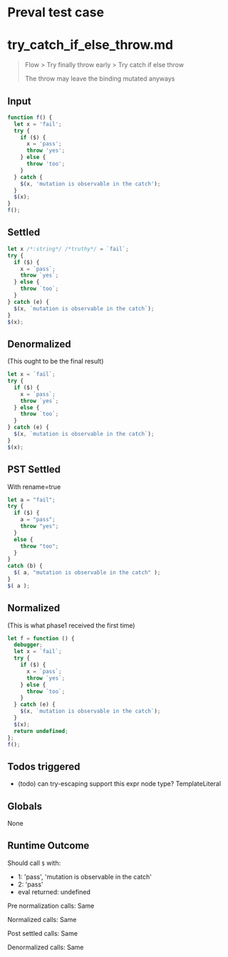 # Preval test case

# try_catch_if_else_throw.md

> Flow > Try finally throw early > Try catch if else throw
>
> The throw may leave the binding mutated anyways

## Input

`````js filename=intro
function f() {
  let x = 'fail';
  try {
    if ($) {
      x = 'pass';
      throw 'yes';
    } else {
      throw 'too';
    }
  } catch {
    $(x, 'mutation is observable in the catch');
  }
  $(x);
}
f();
`````


## Settled


`````js filename=intro
let x /*:string*/ /*truthy*/ = `fail`;
try {
  if ($) {
    x = `pass`;
    throw `yes`;
  } else {
    throw `too`;
  }
} catch (e) {
  $(x, `mutation is observable in the catch`);
}
$(x);
`````


## Denormalized
(This ought to be the final result)

`````js filename=intro
let x = `fail`;
try {
  if ($) {
    x = `pass`;
    throw `yes`;
  } else {
    throw `too`;
  }
} catch (e) {
  $(x, `mutation is observable in the catch`);
}
$(x);
`````


## PST Settled
With rename=true

`````js filename=intro
let a = "fail";
try {
  if ($) {
    a = "pass";
    throw "yes";
  }
  else {
    throw "too";
  }
}
catch (b) {
  $( a, "mutation is observable in the catch" );
}
$( a );
`````


## Normalized
(This is what phase1 received the first time)

`````js filename=intro
let f = function () {
  debugger;
  let x = `fail`;
  try {
    if ($) {
      x = `pass`;
      throw `yes`;
    } else {
      throw `too`;
    }
  } catch (e) {
    $(x, `mutation is observable in the catch`);
  }
  $(x);
  return undefined;
};
f();
`````


## Todos triggered


- (todo) can try-escaping support this expr node type? TemplateLiteral


## Globals


None


## Runtime Outcome


Should call `$` with:
 - 1: 'pass', 'mutation is observable in the catch'
 - 2: 'pass'
 - eval returned: undefined

Pre normalization calls: Same

Normalized calls: Same

Post settled calls: Same

Denormalized calls: Same
